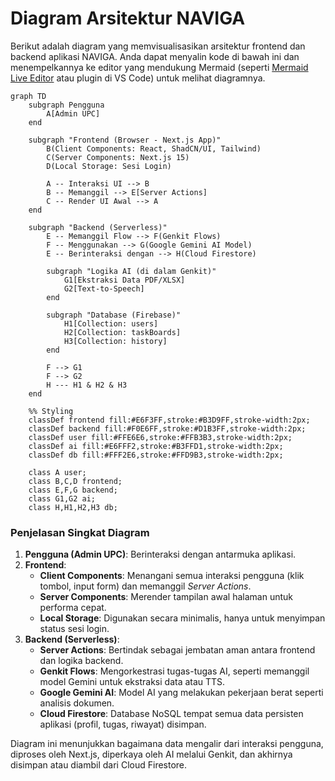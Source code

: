 
# Diagram Arsitektur NAVIGA

Berikut adalah diagram yang memvisualisasikan arsitektur frontend dan backend aplikasi NAVIGA. Anda dapat menyalin kode di bawah ini dan menempelkannya ke editor yang mendukung Mermaid (seperti [Mermaid Live Editor](https://mermaid.live) atau plugin di VS Code) untuk melihat diagramnya.

```mermaid
graph TD
    subgraph Pengguna
        A[Admin UPC]
    end

    subgraph "Frontend (Browser - Next.js App)"
        B(Client Components: React, ShadCN/UI, Tailwind)
        C(Server Components: Next.js 15)
        D(Local Storage: Sesi Login)

        A -- Interaksi UI --> B
        B -- Memanggil --> E[Server Actions]
        C -- Render UI Awal --> A
    end

    subgraph "Backend (Serverless)"
        E -- Memanggil Flow --> F(Genkit Flows)
        F -- Menggunakan --> G(Google Gemini AI Model)
        E -- Berinteraksi dengan --> H(Cloud Firestore)

        subgraph "Logika AI (di dalam Genkit)"
            G1[Ekstraksi Data PDF/XLSX]
            G2[Text-to-Speech]
        end
        
        subgraph "Database (Firebase)"
            H1[Collection: users]
            H2[Collection: taskBoards]
            H3[Collection: history]
        end

        F --> G1
        F --> G2
        H --- H1 & H2 & H3
    end

    %% Styling
    classDef frontend fill:#E6F3FF,stroke:#B3D9FF,stroke-width:2px;
    classDef backend fill:#F0E6FF,stroke:#D1B3FF,stroke-width:2px;
    classDef user fill:#FFE6E6,stroke:#FFB3B3,stroke-width:2px;
    classDef ai fill:#E6FFF2,stroke:#B3FFD1,stroke-width:2px;
    classDef db fill:#FFF2E6,stroke:#FFD9B3,stroke-width:2px;
    
    class A user;
    class B,C,D frontend;
    class E,F,G backend;
    class G1,G2 ai;
    class H,H1,H2,H3 db;

```

### Penjelasan Singkat Diagram

1.  **Pengguna (Admin UPC)**: Berinteraksi dengan antarmuka aplikasi.
2.  **Frontend**:
    *   **Client Components**: Menangani semua interaksi pengguna (klik tombol, input form) dan memanggil *Server Actions*.
    *   **Server Components**: Merender tampilan awal halaman untuk performa cepat.
    *   **Local Storage**: Digunakan secara minimalis, hanya untuk menyimpan status sesi login.
3.  **Backend (Serverless)**:
    *   **Server Actions**: Bertindak sebagai jembatan aman antara frontend dan logika backend.
    *   **Genkit Flows**: Mengorkestrasi tugas-tugas AI, seperti memanggil model Gemini untuk ekstraksi data atau TTS.
    *   **Google Gemini AI**: Model AI yang melakukan pekerjaan berat seperti analisis dokumen.
    *   **Cloud Firestore**: Database NoSQL tempat semua data persisten aplikasi (profil, tugas, riwayat) disimpan.

Diagram ini menunjukkan bagaimana data mengalir dari interaksi pengguna, diproses oleh Next.js, diperkaya oleh AI melalui Genkit, dan akhirnya disimpan atau diambil dari Cloud Firestore.
